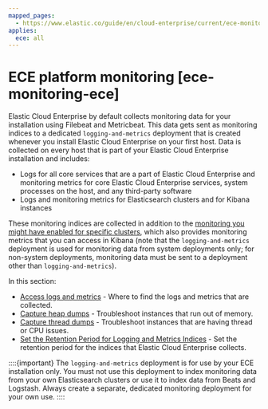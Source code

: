 ```yaml
---
mapped_pages:
  - https://www.elastic.co/guide/en/cloud-enterprise/current/ece-monitoring-ece.html
applies:
  ece: all
---
```


# ECE platform monitoring [ece-monitoring-ece]

Elastic Cloud Enterprise by default collects monitoring data for your installation using Filebeat and Metricbeat. This data gets sent as monitoring indices to a dedicated `logging-and-metrics` deployment that is created whenever you install Elastic Cloud Enterprise on your first host. Data is collected on every host that is part of your Elastic Cloud Enterprise installation and includes:

* Logs for all core services that are a part of Elastic Cloud Enterprise and monitoring metrics for core Elastic Cloud Enterprise services, system processes on the host, and any third-party software
* Logs and monitoring metrics for Elasticsearch clusters and for Kibana instances

These monitoring indices are collected in addition to the [monitoring you might have enabled for specific clusters](../stack-monitoring/ece-stack-monitoring.md), which also provides monitoring metrics that you can access in Kibana (note that the `logging-and-metrics` deployment is used for monitoring data from system deployments only; for non-system deployments, monitoring data must be sent to a deployment other than `logging-and-metrics`).

In this section:

* [Access logs and metrics](ece-monitoring-ece-access.md) - Where to find the logs and metrics that are collected.
* [Capture heap dumps](../../../troubleshoot/deployments/cloud-enterprise/heap-dumps.md) - Troubleshoot instances that run out of memory.
* [Capture thread dumps](../../../troubleshoot/deployments/cloud-enterprise/thread-dumps.md) - Troubleshoot instances that are having thread or CPU issues.
* [Set the Retention Period for Logging and Metrics Indices](ece-monitoring-ece-set-retention.md) - Set the retention period for the indices that Elastic Cloud Enterprise collects.

::::{important} 
The `logging-and-metrics` deployment is for use by your ECE installation only. You must not use this deployment to index monitoring data from your own Elasticsearch clusters or use it to index data from Beats and Logstash. Always create a separate, dedicated monitoring deployment for your own use.
::::


